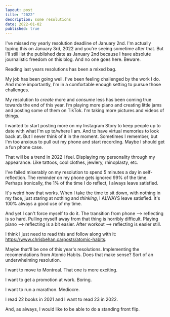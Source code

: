 ```yaml
---
layout: post
title: "2022"
description: some resolutions
date: 2022-01-02
published: true
---
```


I've missed my yearly resolution deadline of January 2nd. I'm actually typing this on January 3rd, 2022 and you're seeing sometime after that. But I'll still list the published date as January 2nd because I have absolute journalistic freedom on this blog. And no one goes here. Beware.

Reading last years resolutions has been a mixed bag.

My job has been going well. I've been feeling challenged by the work I do. And more importantly, I'm in a comfortable enough setting to pursue those challenges.

My resolution to *create* more and *consume* less has been coming true towards the end of this year. I’m playing more piano and creating little jams and posting some of them on TikTok. I'm taking more pictures and videos of things.

I wanted to start posting more on my Instagram Story to keep people up to date with what I'm up to/where I am. And to have virtual memories to look back at. But I never think of it in the moment. Sometimes I remember, but I'm too anxious to pull out my phone and start recording. Maybe I should get a fun phone case.

That will be a trend in 2022 I feel. Displaying my personality through my appearance. Like tattoos, cool clothes, jewlery, rhinoplasty, etc.

I’ve failed miserably on my resolution to spend 5 minutes a day in self-reflection. The reminder on my phone gets ignored 99% of the time. Perhaps ironically, the 1% of the time I do reflect, I always leave satisfied. 

It's weird how that works. When I take the time to sit down, with nothing in my face, just staring at nothing and *thinking*, I ALWAYS leave satisfied. It's 100% always a good use of my time.

And yet I can't force myself to do it. The transition from phone --> reflecting is so hard. Pulling myself away from that thing is horribly difficult. Playing piano --> reflecting is a bit easier. After workout --> reflecting is easier still.

I think I just need to read this and follow along with it: https://www.chrisbehan.ca/posts/atomic-habits.

Maybe that'll be one of this year's resolutions. Implementing the recomendations from Atomic Habits. Does that make sense? Sort of an underwhelming resolution.

I want to move to Montreal. That one is more exciting.

I want to get a promotion at work. Boring.

I want to run a marathon. Mediocre.

I read 22 books in 2021 and I want to read 23 in 2022.

And, as always, I would like to be able to do a standing front flip.







